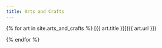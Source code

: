 ```yaml
---
title: Arts and Crafts
---
```


{% for art in site.arts_and_crafts %}
[{{ art.title }}]({{ art.url }})

{% endfor %}
